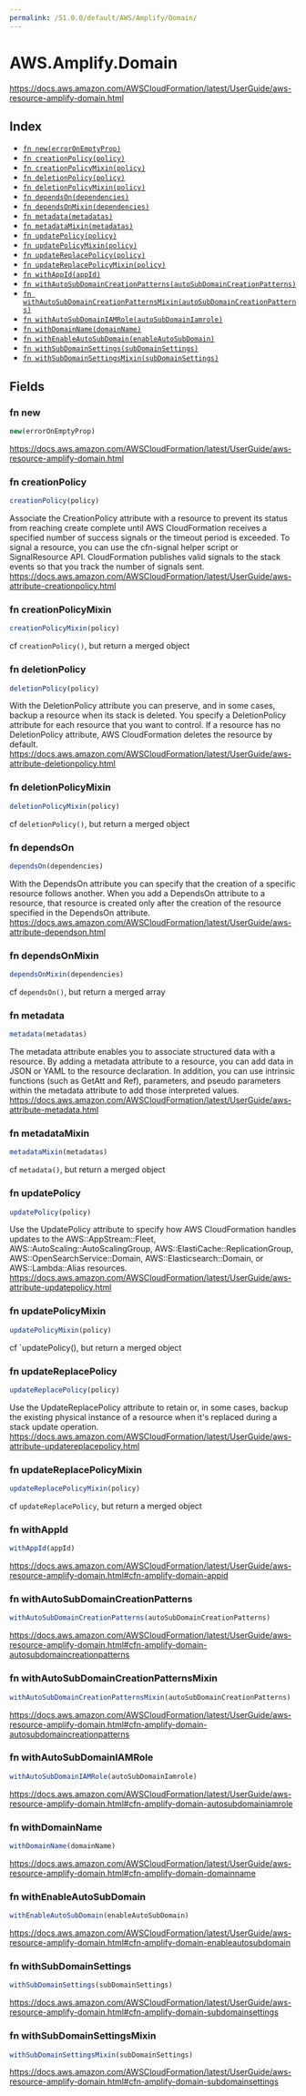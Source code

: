 ```yaml
---
permalink: /51.0.0/default/AWS/Amplify/Domain/
---
```


# AWS.Amplify.Domain

https://docs.aws.amazon.com/AWSCloudFormation/latest/UserGuide/aws-resource-amplify-domain.html

## Index

* [`fn new(errorOnEmptyProp)`](#fn-new)
* [`fn creationPolicy(policy)`](#fn-creationpolicy)
* [`fn creationPolicyMixin(policy)`](#fn-creationpolicymixin)
* [`fn deletionPolicy(policy)`](#fn-deletionpolicy)
* [`fn deletionPolicyMixin(policy)`](#fn-deletionpolicymixin)
* [`fn dependsOn(dependencies)`](#fn-dependson)
* [`fn dependsOnMixin(dependencies)`](#fn-dependsonmixin)
* [`fn metadata(metadatas)`](#fn-metadata)
* [`fn metadataMixin(metadatas)`](#fn-metadatamixin)
* [`fn updatePolicy(policy)`](#fn-updatepolicy)
* [`fn updatePolicyMixin(policy)`](#fn-updatepolicymixin)
* [`fn updateReplacePolicy(policy)`](#fn-updatereplacepolicy)
* [`fn updateReplacePolicyMixin(policy)`](#fn-updatereplacepolicymixin)
* [`fn withAppId(appId)`](#fn-withappid)
* [`fn withAutoSubDomainCreationPatterns(autoSubDomainCreationPatterns)`](#fn-withautosubdomaincreationpatterns)
* [`fn withAutoSubDomainCreationPatternsMixin(autoSubDomainCreationPatterns)`](#fn-withautosubdomaincreationpatternsmixin)
* [`fn withAutoSubDomainIAMRole(autoSubDomainIamrole)`](#fn-withautosubdomainiamrole)
* [`fn withDomainName(domainName)`](#fn-withdomainname)
* [`fn withEnableAutoSubDomain(enableAutoSubDomain)`](#fn-withenableautosubdomain)
* [`fn withSubDomainSettings(subDomainSettings)`](#fn-withsubdomainsettings)
* [`fn withSubDomainSettingsMixin(subDomainSettings)`](#fn-withsubdomainsettingsmixin)

## Fields

### fn new

```ts
new(errorOnEmptyProp)
```

https://docs.aws.amazon.com/AWSCloudFormation/latest/UserGuide/aws-resource-amplify-domain.html

### fn creationPolicy

```ts
creationPolicy(policy)
```

Associate the CreationPolicy attribute with a resource to prevent its status from reaching create complete until AWS CloudFormation receives a specified number of success signals or the timeout period is exceeded. To signal a resource, you can use the cfn-signal helper script or SignalResource API. CloudFormation publishes valid signals to the stack events so that you track the number of signals sent. 
https://docs.aws.amazon.com/AWSCloudFormation/latest/UserGuide/aws-attribute-creationpolicy.html

### fn creationPolicyMixin

```ts
creationPolicyMixin(policy)
```

cf `creationPolicy()`, but return a merged object

### fn deletionPolicy

```ts
deletionPolicy(policy)
```

With the DeletionPolicy attribute you can preserve, and in some cases, backup a resource when its stack is deleted. You specify a DeletionPolicy attribute for each resource that you want to control. If a resource has no DeletionPolicy attribute, AWS CloudFormation deletes the resource by default. 
https://docs.aws.amazon.com/AWSCloudFormation/latest/UserGuide/aws-attribute-deletionpolicy.html

### fn deletionPolicyMixin

```ts
deletionPolicyMixin(policy)
```

cf `deletionPolicy()`, but return a merged object

### fn dependsOn

```ts
dependsOn(dependencies)
```

With the DependsOn attribute you can specify that the creation of a specific resource follows another. When you add a DependsOn attribute to a resource, that resource is created only after the creation of the resource specified in the DependsOn attribute. 
https://docs.aws.amazon.com/AWSCloudFormation/latest/UserGuide/aws-attribute-dependson.html

### fn dependsOnMixin

```ts
dependsOnMixin(dependencies)
```

cf `dependsOn()`, but return a merged array

### fn metadata

```ts
metadata(metadatas)
```

The metadata attribute enables you to associate structured data with a resource. By adding a metadata attribute to a resource, you can add data in JSON or YAML to the resource declaration. In addition, you can use intrinsic functions (such as GetAtt and Ref), parameters, and pseudo parameters within the metadata attribute to add those interpreted values. 
https://docs.aws.amazon.com/AWSCloudFormation/latest/UserGuide/aws-attribute-metadata.html

### fn metadataMixin

```ts
metadataMixin(metadatas)
```

cf `metadata()`, but return a merged object

### fn updatePolicy

```ts
updatePolicy(policy)
```

Use the UpdatePolicy attribute to specify how AWS CloudFormation handles updates to the AWS::AppStream::Fleet, AWS::AutoScaling::AutoScalingGroup, AWS::ElastiCache::ReplicationGroup, AWS::OpenSearchService::Domain, AWS::Elasticsearch::Domain, or AWS::Lambda::Alias resources. 
https://docs.aws.amazon.com/AWSCloudFormation/latest/UserGuide/aws-attribute-updatepolicy.html

### fn updatePolicyMixin

```ts
updatePolicyMixin(policy)
```

cf `updatePolicy(), but return a merged object

### fn updateReplacePolicy

```ts
updateReplacePolicy(policy)
```

Use the UpdateReplacePolicy attribute to retain or, in some cases, backup the existing physical instance of a resource when it's replaced during a stack update operation. 
https://docs.aws.amazon.com/AWSCloudFormation/latest/UserGuide/aws-attribute-updatereplacepolicy.html

### fn updateReplacePolicyMixin

```ts
updateReplacePolicyMixin(policy)
```

cf `updateReplacePolicy`, but return a merged object

### fn withAppId

```ts
withAppId(appId)
```

https://docs.aws.amazon.com/AWSCloudFormation/latest/UserGuide/aws-resource-amplify-domain.html#cfn-amplify-domain-appid

### fn withAutoSubDomainCreationPatterns

```ts
withAutoSubDomainCreationPatterns(autoSubDomainCreationPatterns)
```

https://docs.aws.amazon.com/AWSCloudFormation/latest/UserGuide/aws-resource-amplify-domain.html#cfn-amplify-domain-autosubdomaincreationpatterns

### fn withAutoSubDomainCreationPatternsMixin

```ts
withAutoSubDomainCreationPatternsMixin(autoSubDomainCreationPatterns)
```

https://docs.aws.amazon.com/AWSCloudFormation/latest/UserGuide/aws-resource-amplify-domain.html#cfn-amplify-domain-autosubdomaincreationpatterns

### fn withAutoSubDomainIAMRole

```ts
withAutoSubDomainIAMRole(autoSubDomainIamrole)
```

https://docs.aws.amazon.com/AWSCloudFormation/latest/UserGuide/aws-resource-amplify-domain.html#cfn-amplify-domain-autosubdomainiamrole

### fn withDomainName

```ts
withDomainName(domainName)
```

https://docs.aws.amazon.com/AWSCloudFormation/latest/UserGuide/aws-resource-amplify-domain.html#cfn-amplify-domain-domainname

### fn withEnableAutoSubDomain

```ts
withEnableAutoSubDomain(enableAutoSubDomain)
```

https://docs.aws.amazon.com/AWSCloudFormation/latest/UserGuide/aws-resource-amplify-domain.html#cfn-amplify-domain-enableautosubdomain

### fn withSubDomainSettings

```ts
withSubDomainSettings(subDomainSettings)
```

https://docs.aws.amazon.com/AWSCloudFormation/latest/UserGuide/aws-resource-amplify-domain.html#cfn-amplify-domain-subdomainsettings

### fn withSubDomainSettingsMixin

```ts
withSubDomainSettingsMixin(subDomainSettings)
```

https://docs.aws.amazon.com/AWSCloudFormation/latest/UserGuide/aws-resource-amplify-domain.html#cfn-amplify-domain-subdomainsettings